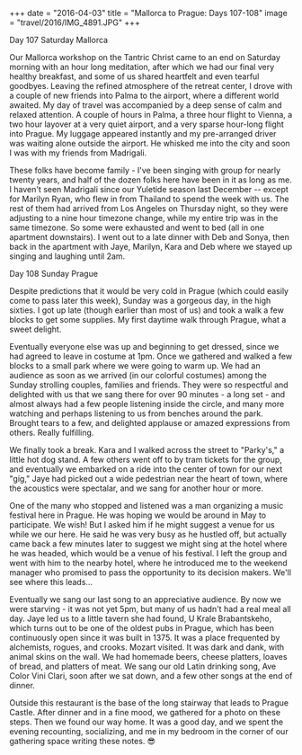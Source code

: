 +++
date = "2016-04-03"
title = "Mallorca to Prague: Days 107-108"
image = "travel/2016/IMG_4891.JPG"
+++

Day 107 Saturday
Mallorca

Our Mallorca workshop on the Tantric Christ came to an end on Saturday morning with an hour long meditation, after which we had our final very healthy breakfast, and some of us shared heartfelt and even tearful goodbyes. Leaving the refined atmosphere of the retreat center, I drove with a couple of new friends into Palma to the airport, where a different world awaited. My day of travel was accompanied by a deep sense of calm and relaxed attention. A couple of hours in Palma, a three hour flight to Vienna, a two hour layover at a very quiet airport, and a very sparse hour-long flight into Prague. My luggage appeared instantly and my pre-arranged driver was waiting alone outside the airport. He whisked me into the city and soon I was with my friends from Madrigali.

These folks have become family - I've been singing with group for nearly twenty years, and half of the dozen folks here have been in it as long as me. I haven't seen Madrigali since our Yuletide season last December -- except for Marilyn Ryan, who flew in from Thailand to spend the week with us. The rest of them had arrived from Los Angeles on Thursday night, so they were adjusting to a nine hour timezone change, while my entire trip was in the same timezone. So some were exhausted and went to bed (all in one apartment downstairs). I went out to a late dinner with Deb and Sonya, then back in the apartment with Jaye, Marilyn, Kara and Deb where we stayed up singing and laughing until 2am.

Day 108 Sunday
Prague

Despite predictions that it would be very cold in Prague (which could easily come to pass later this week), Sunday was a gorgeous day, in the high sixties. I got up late (though earlier than most of us) and took a walk a few blocks to get some supplies. My first daytime walk through Prague, what a sweet delight.

Eventually everyone else was up and beginning to get dressed, since we had agreed to leave in costume at 1pm. Once we gathered and walked a few blocks to a small park where we were going to warm up. We had an audience as soon as we arrived (in our colorful costumes) among the Sunday strolling couples, families and friends. They were so respectful and delighted with us that we sang there for over 90 minutes - a long set - and almost always had a few people listening inside the circle, and many more watching and perhaps listening to us from benches around the park. Brought tears to a few, and delighted applause or amazed expressions from others. Really fulfilling.

We finally took a break. Kara and I walked across the street to "Parky's," a little hot dog stand. A few others went off to by tram tickets for the group, and eventually we embarked on a ride into the center of town for our next "gig," Jaye had picked out a wide pedestrian near the heart of town, where the acoustics were spectalar, and we sang for another hour or more.

One of the many who stopped and listened was a man organizing a music festival here in Prague. He was hoping we would be around in May to participate. We wish! But I asked him if he might suggest a venue for us while we our here. He said he was very busy as he hustled off, but actually came back a few minutes later to suggest we might sing at the hotel where he was headed, which would be a venue of his festival. I left the group and went with him to the nearby hotel, where he introduced me to the weekend manager who promised to pass the opportunity to its decision makers. We'll see where this leads...

Eventually we sang our last song to an appreciative audience. By now we were starving - it was not yet 5pm, but many of us hadn't had a real meal all day. Jaye led us to a little tavern she had found, U Krale Brabantskeho, which turns out to be one of the oldest pubs in Prague, which has been continuously open since it was built in 1375. It was a place frequented by alchemists, rogues, and crooks. Mozart visited. It was dark and dank, with animal skins on the wall. We had homemade beers, cheese platters, loaves of bread, and platters of meat. We sang our old Latin drinking song, Ave Color Vini Clari, soon after we sat down, and a few other songs at the end of dinner.

Outside this restaurant is the base of the long stairway that leads to Prague Castle. After dinner and in a fine mood, we gathered for a photo on these steps. Then we found our way home. It was a good day, and we spent the evening recounting, socializing, and me in my bedroom in the corner of our gathering space writing these notes. 😎

